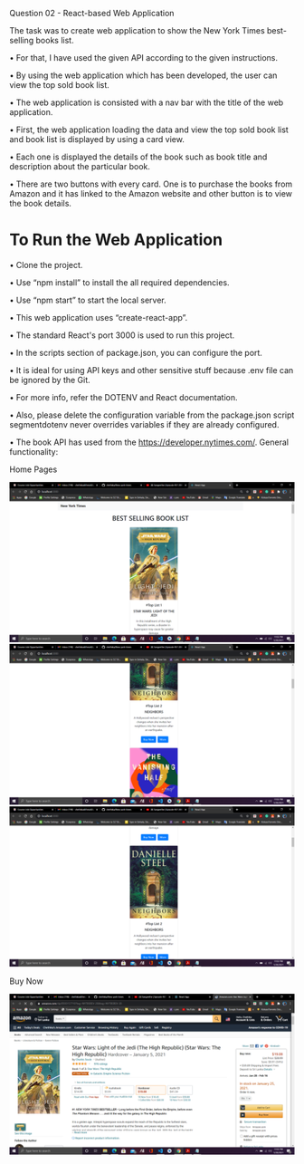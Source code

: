 Question 02 - React-based Web Application 

 The task was to create web application to show the New York Times best-selling books list. 
 
 • For that, I have used the given API according to the given instructions. 
 
 • By using the web application which has been developed, the user can view the top sold book list. 
 
 • The web application is consisted with a nav bar with the title of the web application.
 
 • First, the web application loading the data and view the top sold book list and book list is displayed by using a card view. 
 
 • Each one is displayed the details of the book such as book title and description about the particular book. 
 
 • There are two buttons with every card. One is to purchase the books from Amazon and it has linked to the Amazon website and other button is to view the book details. 

 
 <h1>To Run the Web Application </h1>
 
 • Clone the project. 
 
 • Use “npm install” to install the all required dependencies. 
 
 • Use “npm start” to start the local server.
 
 • This web application uses “create-react-app”. 
 
 • The standard React's port 3000 is used to run this project. 
 
 • In the scripts section of package.json, you can configure the port. 
 
 • It is ideal for using API keys and other sensitive stuff because .env file can be ignored by the Git. 
 
 • For more info, refer the DOTENV and React documentation. 
 
 • Also, please delete the configuration variable from the package.json script segmentdotenv never overrides variables if they are already configured. 
 
 • The book API has used from the https://developer.nytimes.com/. General functionality: 
 
 Home Pages
 
![](Screenshots/Home1.png)
![](Screenshots/Home2.png)
![](Screenshots/Home3.png)

Buy Now

![](Screenshots/BuyNow.png)


